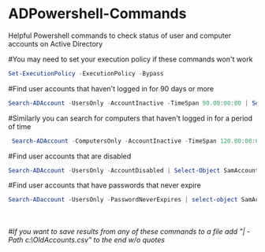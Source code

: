 # ADPowershell-Commands
Helpful Powershell commands to check status of user and computer accounts on Active Directory

#You may need to set your execution policy if these commands won't work
```powershell 
Set-ExecutionPolicy -ExecutionPolicy -Bypass
```
#Find user accounts that haven't logged in for 90 days or more
```powershell
Search-ADAccount -UsersOnly -AccountInactive -TimeSpan 90.00:00:00 | Select-Object Name,LastLogonDate | Sort-Object LastLogonDate
```
#Similarly you can search for computers that haven't logged in for a period of time
```powershell
 Search-ADAccount -ComputersOnly -AccountInactive -TimeSpan 120.00:00:00 | Select-Object Name,LastLogonDate | Sort-Object LastLogonDate
 ```
#Find user accounts that are disabled
```powershell
Search-ADAccount -UsersOnly -AccountDisabled | Select-Object SamAccountName
```
#Find user accounts that have passwords that never expire
```powershell
Search-ADaccount -UsersOnly -PasswordNeverExpires | select-object SamAccountName
```
<br/>
<br/>
<i>#If you want to save results from any of these commands to a file add  "| -Path c:\OldAccounts.csv" to the end w/o quotes</i><br/>
